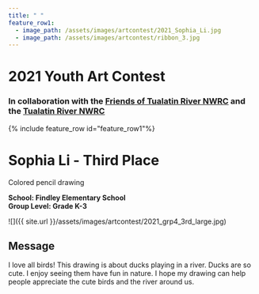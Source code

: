 ```yaml
---
title: " "
feature_row1:
  - image_path: /assets/images/artcontest/2021_Sophia_Li.jpg
  - image_path: /assets/images/artcontest/ribbon_3.jpg
---
```


# 2021 Youth Art Contest

### In collaboration with the [Friends of Tualatin River NWRC](https://fotr.wildapricot.org/) and the [Tualatin River NWRC](https://www.fws.gov/refuge/Tualatin_River/)

{% include feature_row id="feature_row1"%}

# Sophia Li - Third Place  
Colored pencil drawing  

**School: Findley Elementary School**  
**Group Level: Grade K-3**  

![]({{ site.url }}/assets/images/artcontest/2021_grp4_3rd_large.jpg)

## Message

I love all birds! This drawing is about ducks playing in a river. Ducks are so cute. I enjoy seeing them have fun in nature. I hope my drawing can help people appreciate the cute birds and the river around us. 
